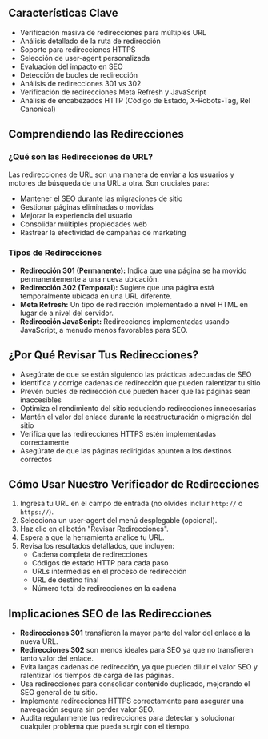 ## Características Clave

- Verificación masiva de redirecciones para múltiples URL
- Análisis detallado de la ruta de redirección
- Soporte para redirecciones HTTPS
- Selección de user-agent personalizada
- Evaluación del impacto en SEO
- Detección de bucles de redirección
- Análisis de redirecciones 301 vs 302
- Verificación de redirecciones Meta Refresh y JavaScript
- Análisis de encabezados HTTP (Código de Estado, X-Robots-Tag, Rel Canonical)

## Comprendiendo las Redirecciones

### ¿Qué son las Redirecciones de URL?

Las redirecciones de URL son una manera de enviar a los usuarios y motores de búsqueda de una URL a otra. Son cruciales para:

- Mantener el SEO durante las migraciones de sitio
- Gestionar páginas eliminadas o movidas
- Mejorar la experiencia del usuario
- Consolidar múltiples propiedades web
- Rastrear la efectividad de campañas de marketing

### Tipos de Redirecciones

- **Redirección 301 (Permanente):** Indica que una página se ha movido permanentemente a una nueva ubicación.
- **Redirección 302 (Temporal):** Sugiere que una página está temporalmente ubicada en una URL diferente.
- **Meta Refresh:** Un tipo de redirección implementado a nivel HTML en lugar de a nivel del servidor.
- **Redirección JavaScript:** Redirecciones implementadas usando JavaScript, a menudo menos favorables para SEO.

## ¿Por Qué Revisar Tus Redirecciones?

- Asegúrate de que se están siguiendo las prácticas adecuadas de SEO
- Identifica y corrige cadenas de redirección que pueden ralentizar tu sitio
- Prevén bucles de redirección que pueden hacer que las páginas sean inaccesibles
- Optimiza el rendimiento del sitio reduciendo redirecciones innecesarias
- Mantén el valor del enlace durante la reestructuración o migración del sitio
- Verifica que las redirecciones HTTPS estén implementadas correctamente
- Asegúrate de que las páginas redirigidas apunten a los destinos correctos

## Cómo Usar Nuestro Verificador de Redirecciones

1. Ingresa tu URL en el campo de entrada (no olvides incluir `http://` o `https://`).
2. Selecciona un user-agent del menú desplegable (opcional).
3. Haz clic en el botón "Revisar Redirecciones".
4. Espera a que la herramienta analice tu URL.
5. Revisa los resultados detallados, que incluyen:
   - Cadena completa de redirecciones
   - Códigos de estado HTTP para cada paso
   - URLs intermedias en el proceso de redirección
   - URL de destino final
   - Número total de redirecciones en la cadena

## Implicaciones SEO de las Redirecciones

- **Redirecciones 301** transfieren la mayor parte del valor del enlace a la nueva URL.
- **Redirecciones 302** son menos ideales para SEO ya que no transfieren tanto valor del enlace.
- Evita largas cadenas de redirección, ya que pueden diluir el valor SEO y ralentizar los tiempos de carga de las páginas.
- Usa redirecciones para consolidar contenido duplicado, mejorando el SEO general de tu sitio.
- Implementa redirecciones HTTPS correctamente para asegurar una navegación segura sin perder valor SEO.
- Audita regularmente tus redirecciones para detectar y solucionar cualquier problema que pueda surgir con el tiempo.
